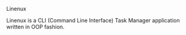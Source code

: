 Linenux

Linenux is a CLI (Command Line Interface) Task Manager application written in OOP fashion.
